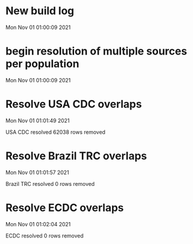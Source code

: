 
# New build log 
 Mon Nov 01 01:00:09 2021 


# begin resolution of multiple sources per population 
 Mon Nov 01 01:00:09 2021 


# Resolve USA CDC overlaps 
 Mon Nov 01 01:01:49 2021 

USA CDC resolved
 62038 rows removed

# Resolve Brazil TRC overlaps 
 Mon Nov 01 01:01:57 2021 

Brazil TRC resolved
 0 rows removed

# Resolve ECDC overlaps 
 Mon Nov 01 01:02:04 2021 

ECDC resolved
 0 rows removed
